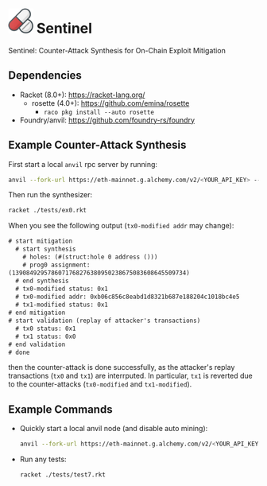 <div align="left">
  <h1>
    <img src="./resources/sentinel.png" width=50>
  	Sentinel
  </h1>
</div>


Sentinel: Counter-Attack Synthesis for On-Chain Exploit Mitigation

## Dependencies

- Racket (8.0+): https://racket-lang.org/
  - rosette (4.0+): https://github.com/emina/rosette
    - `raco pkg install --auto rosette`
- Foundry/anvil: https://github.com/foundry-rs/foundry

## Example Counter-Attack Synthesis

First start a local `anvil` rpc server by running:

```bash
anvil --fork-url https://eth-mainnet.g.alchemy.com/v2/<YOUR_API_KEY> --order fees --fork-block-number 21380960 --port 8545 --host 127.0.0.1 --allow-origin \"*\" --chain-id 1 --no-mining --timestamp 0 --disable-block-gas-limit --block-base-fee-per-gas 0 --transaction-block-keeper 20
```

Then run the synthesizer:

```bash
racket ./tests/ex0.rkt
```

When you see the following output (`tx0-modified addr` may change):

```
# start mitigation
  # start synthesis
    # holes: (#(struct:hole 0 address ()))
    # prog0 assignment: (1390849295786071768276380950238675083608645509734)
  # end synthesis
  # tx0-modified status: 0x1
  # tx0-modified addr: 0xb06c856c8eabd1d8321b687e188204c1018bc4e5
  # tx1-modified status: 0x1
# end mitigation
# start validation (replay of attacker's transactions)
  # tx0 status: 0x1
  # tx1 status: 0x0
# end validation
# done
```

then the counter-attack is done successfully, as the attacker's replay transactions (`tx0` and `tx1`) are interrputed. In particular, `tx1` is reverted due to the counter-attacks (`tx0-modified` and `tx1-modified`).

## Example Commands

- Quickly start a local anvil node (and disable auto mining):

  ```bash
  anvil --fork-url https://eth-mainnet.g.alchemy.com/v2/<YOUR_API_KEY> --order fees --fork-block-number 14684299 --port 8545 --host 127.0.0.1 allow-origin \"*\" --chain-id 1 --no-mining --timestamp 0 --disable-block-gas-limit --block-base-fee-per-gas 0 --transaction-block-keeper 20
  ```

- Run any tests:

  ```bash
  racket ./tests/test7.rkt
  ```